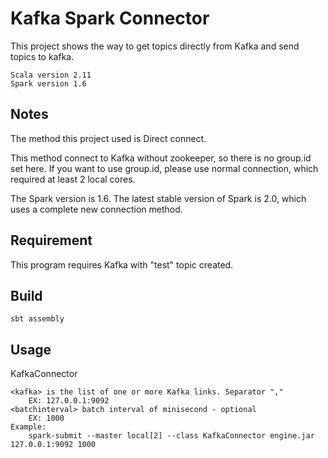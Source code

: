 # Kafka Spark Connector

This project shows the way to get topics directly from Kafka and send topics to kafka.

    Scala version 2.11
    Spark version 1.6

## Notes

The method this project used is Direct connect.

This method connect to Kafka without zookeeper, so there is no group.id set here.
If you want to use group.id, please use normal connection, which required at least 2 local cores.

The Spark version is 1.6.
The latest stable version of Spark is 2.0, which uses a complete new connection method.

## Requirement

This program requires Kafka with "test" topic created.

## Build

    sbt assembly

## Usage

KafkaConnector <kafka> <batchinterval>

    <kafka> is the list of one or more Kafka links. Separator ","
        EX: 127.0.0.1:9092
    <batchinterval> batch interval of minisecond - optional
        EX: 1000
    Example:
        spark-submit --master local[2] --class KafkaConnector engine.jar 127.0.0.1:9092 1000
